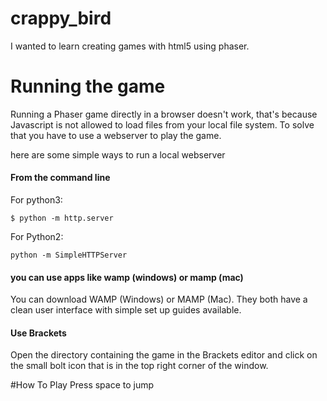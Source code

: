 # crappy_bird

I wanted to learn creating games with html5 using phaser.

# Running the game
Running a Phaser game directly in a browser doesn't work, that's because Javascript is not allowed to load files from your local file system. To solve that you have to use a webserver to play the game.

here are some simple ways to run a local webserver

#### From the command line

For python3:
```shell
$ python -m http.server
```
For Python2:
```shell
python -m SimpleHTTPServer
```
#### you can use apps like wamp (windows) or mamp (mac)

You can download WAMP (Windows) or MAMP (Mac). They both have a clean user interface with simple set up guides available.

#### Use Brackets
Open the directory containing the game in the Brackets editor and click on the small bolt icon that is in the top right corner of the window. 


#How To Play
Press space to jump
